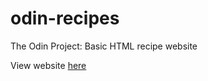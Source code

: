 # odin-recipes
The Odin Project: Basic HTML recipe website

View website [here](https://robotdancemoves.github.io/odin-recipes)